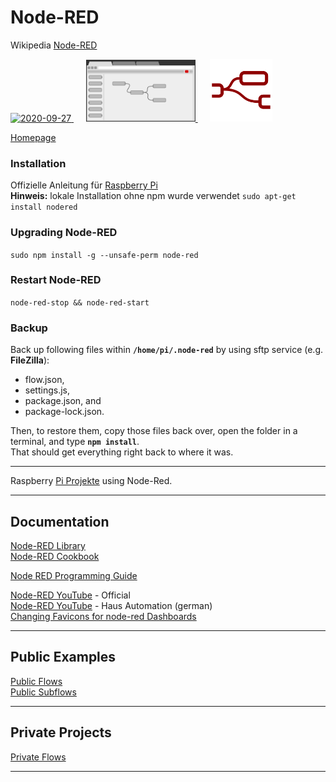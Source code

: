 # Node-RED
Wikipedia [Node-RED ](https://de.wikipedia.org/wiki/Node-RED)  

<a href="https://nodered.org/">
<img width="100" alt="2020-09-27" src="https://nodered.org/about/resources/media/node-red-icon-2.png"> 
</a> &nbsp;&nbsp;&nbsp;&nbsp;
<a href="https://nodered.org/">
<img width="175" alt="2020-10-25" src="images/node-red_browser-picto.png"> 
</a> &nbsp;&nbsp;&nbsp;&nbsp;
<a href="https://nodered.org/">
<img width="100" alt="2020-11-23" src="images/Node-RED_Favicon_default.png"> 
</a>  

[Homepage](https://nodered.org/)

### Installation
Offizielle Anleitung für [Raspberry Pi](https://nodered.org/docs/getting-started/raspberrypi)  
**Hinweis:** lokale Installation ohne npm wurde verwendet ```sudo apt-get install nodered```

### Upgrading Node-RED
```sudo npm install -g --unsafe-perm node-red```

### Restart Node-RED
```node-red-stop && node-red-start```

### Backup
Back up following files within **```/home/pi/.node-red```** by using sftp service (e.g. **FileZilla**):  
* flow.json, 
* settings.js, 
* package.json, and 
* package-lock.json.

Then, to restore them, copy those files back over, open the folder in a terminal, and type **```npm install```**.   
That should get everything right back to where it was.  

---
Raspberry [Pi Projekte](https://github.com/griemide/RPi) using Node-Red.

---

## Documentation

[Node-RED Library](https://flows.nodered.org/)  
[Node-RED Cookbook](https://cookbook.nodered.org/)  

[Node RED Programming Guide](http://noderedguide.com/)

[Node-RED YouTube](https://www.youtube.com/channel/UCQaB8NXBEPod7Ab8PPCLLAA) - Official  
[Node-RED YouTube](https://www.youtube.com/watch?v=ktGprvHi5jU&t=59s) - Haus Automation (german)  
[Changing Favicons for node-red Dashboards](https://gist.github.com/mohnen/6923d5eb2e4547bb7e5bd90546d2ee80)

---
## Public Examples
[Public Flows](flows/readme.md)  
[Public Subflows](subflows/readme.md)  

---
## Private Projects
[Private Flows](https://github.com/griemide/NR/)  

---
[]()  
[]()  
[]()  
